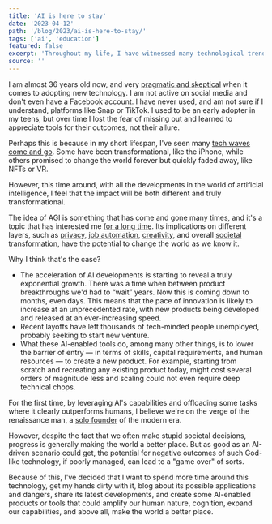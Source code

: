 ```yaml
---
title: 'AI is here to stay'
date: '2023-04-12'
path: '/blog/2023/ai-is-here-to-stay/'
tags: ['ai', 'education']
featured: false
excerpt: 'Throughout my life, I have witnessed many technological trends come and go. Nevertheless, this time, I am convinced that the acceleration of recent developments in artificial intelligence and the lowering of barriers to entry will usher in a new era of innovation and entrepreneurship that will reshape the world as we know it.'
source: ''
---
```


I am almost 36 years old now, and very [pragmatic and skeptical](https://en.wikipedia.org/wiki/Sturgeon's_law) when it comes to adopting new technology. I am not active on social media and don't even have a Facebook account. I have never used, and am not sure if I understand, platforms like Snap or TikTok. I used to be an early adopter in my teens, but over time I lost the fear of missing out and learned to appreciate tools for their outcomes, not their allure.

Perhaps this is because in my short lifespan, I've seen many [tech waves come and go](https://en.wikipedia.org/wiki/AI_winter). Some have been transformational, like the iPhone, while others promised to change the world forever but quickly faded away, like NFTs or VR.

However, this time around, with all the developments in the world of artificial intelligence, I feel that the impact will be both different and truly transformational.

The idea of AGI is something that has come and gone many times, and it's a topic that has interested me [for a long time](https://rss.com/podcasts/safareig/204394/). Its implications on different layers, such as [privacy](https://rss.com/podcasts/safareig/247405/), [job automation](https://www.collado.io/blog/2016/drivetrains-free-time), [creativity](https://www.collado.io/blog/2022/fat44), and overall [societal transformation](https://rss.com/podcasts/focaterra/759901/), have the potential to change the world as we know it.

Why I think that's the case?

- The acceleration of AI developments is starting to reveal a truly exponential growth. There was a time when between product breakthroughs we'd had to “wait” years. Now this is coming down to months, even days. This means that the pace of innovation is likely to increase at an unprecedented rate, with new products being developed and released at an ever-increasing speed.
- Recent layoffs have left thousands of tech-minded people unemployed, probably seeking to start new venture.
- What these AI-enabled tools do, among many other things, is to lower the barrier of entry — in terms of skills, capital requirements, and human resources — to create a new product. For example, starting from scratch and recreating any existing product today, might cost several orders of magnitude less and scaling could not even require deep technical chops.

For the first time, by leveraging AI's capabilities and offloading some tasks where it clearly outperforms humans, I believe we're on the verge of the renaissance man, a [solo founder](https://www.collado.io/blog/2022/solo-founder) of the modern era.

However, despite the fact that we often make stupid societal decisions, progress is generally making the world a better place. But as good as an AI-driven scenario could get, the potential for negative outcomes of such God-like technology, if poorly managed, can lead to a "game over" of sorts.

Because of this, I've decided that I want to spend more time around this technology, get my hands dirty with it, blog about its possible applications and dangers, share its latest developments, and create some AI-enabled products or tools that could amplify our human nature, cognition, expand our capabilities, and above all, make the world a better place.

